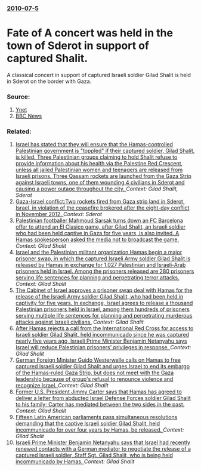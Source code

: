 ### [2010-07-5](/news/2010/07/5/index.md)

# Fate of A concert was held in the town of Sderot in support of captured Shalit. 

A classical concert in support of captured Israeli soldier Gilad Shalit is held in Sderot on the border with Gaza.


### Source:

1. [Ynet](http://www.ynetnews.com/articles/0,7340,L-3915146,00.html)
2. [BBC News](http://news.bbc.co.uk/2/hi/world/middle_east/10506625.stm)

### Related:

1. [ Israel has stated that they will ensure that the Hamas-controlled Palestinian government is "toppled" if their captured soldier, Gilad Shalit, is killed. Three Palestinian groups claiming to hold Shalit refuse to provide information about his health via the Palestine Red Crescent, unless all jailed Palestinian women and teenagers are released from Israeli prisons. Three Qassam rockets are launched from the Gaza Strip against Israeli towns, one of them wounding 4 civilians in Sderot and causing a power outage throughout the city. ](/news/2006/06/26/israel-has-stated-that-they-will-ensure-that-the-hamas-controlled-palestinian-government-is-toppled-if-their-captured-soldier-gilad-shal.md) _Context: Gilad Shalit, Sderot_
2. [Gaza-Israel conflict:Two rockets fired from Gaza strip land in Sderot, Israel, in violation of the ceasefire brokered after the eight-day conflict in November 2012. ](/news/2013/03/21/gazaaisrael-conflict-ptwo-rockets-fired-from-gaza-strip-land-in-sderot-israel-in-violation-of-the-ceasefire-brokered-after-the-eight-day.md) _Context: Sderot_
3. [Palestinian footballer Mahmoud Sarsak turns down an FC Barcelona offer to attend an El Clasico game, after Gilad Shalit, an Israeli soldier who had been held captive in Gaza for five years, is also invited. A Hamas spokesperson asked the media not to broadcast the game. ](/news/2012/10/1/palestinian-footballer-mahmoud-sarsak-turns-down-an-fc-barcelona-offer-to-attend-an-el-cla-sico-game-after-gilad-shalit-an-israeli-soldier.md) _Context: Gilad Shalit_
4. [Israel and the Palestinian militant organization Hamas begin a major prisoner swap, in which the captured Israeli Army soldier Gilad Shalit is released by Hamas in exchange for 1,027 Palestinian and Israeli-Arab prisoners held in Israel. Among the prisoners released are 280 prisoners serving life sentences for planning and perpetrating terror attacks. ](/news/2011/10/18/israel-and-the-palestinian-militant-organization-hamas-begin-a-major-prisoner-swap-in-which-the-captured-israeli-army-soldier-gilad-shalit.md) _Context: Gilad Shalit_
5. [The Cabinet of Israel approves a prisoner swap deal with Hamas for the release of the Israeli Army soldier Gilad Shalit, who had been held in captivity for five years. In exchange, Israel agrees to release a thousand Palestinian prisoners held in Israel, among them hundreds of prisoners serving multiple life sentences for planning and perpetrating murderous attacks against Israeli civilians.](/news/2011/10/11/the-cabinet-of-israel-approves-a-prisoner-swap-deal-with-hamas-for-the-release-of-the-israeli-army-soldier-gilad-shalit-who-had-been-held-i.md) _Context: Gilad Shalit_
6. [After Hamas rejects a call from the International Red Cross for access to  Israeli soldier Gilad Shalit, held incommunicado since he was captured nearly five years ago, Israeli Prime Minister Benjamin Netanyahu says Israel will reduce Palestinian prisoners' privileges in response. ](/news/2011/06/23/after-hamas-rejects-a-call-from-the-international-red-cross-for-access-to-israeli-soldier-gilad-shalit-held-incommunicado-since-he-was-cap.md) _Context: Gilad Shalit_
7. [German Foreign Minister Guido Westerwelle calls on Hamas to free captured Israeli soldier Gilad Shalit and urges Israel to end its embargo of the Hamas-ruled Gaza Strip, but does not meet with the Gaza leadership because of group's refusal to renounce violence and recognize Israel.  ](/news/2010/11/8/german-foreign-minister-guido-westerwelle-calls-on-hamas-to-free-captured-israeli-soldier-gilad-shalit-and-urges-israel-to-end-its-embargo-o.md) _Context: Gilad Shalit_
8. [Former U.S. President Jimmy Carter says that Hamas has agreed to deliver a letter from abducted Israel Defense Forces soldier Gilad Shalit to his family; Carter has mediated between the two sides in the past. ](/news/2010/11/13/former-u-s-president-jimmy-carter-says-that-hamas-has-agreed-to-deliver-a-letter-from-abducted-israel-defense-forces-soldier-gilad-shalit-t.md) _Context: Gilad Shalit_
9. [Fifteen Latin American parliaments pass simultaneous resolutions demanding that the captive Israeli soldier Gilad Shalit, held incommunicado for over four years by Hamas, be released. ](/news/2010/10/24/fifteen-latin-american-parliaments-pass-simultaneous-resolutions-demanding-that-the-captive-israeli-soldier-gilad-shalit-held-incommunicado.md) _Context: Gilad Shalit_
10. [Israeli Prime Minister Benjamin Netanyahu says that Israel had recently renewed contacts with a German mediator to negotiate the release of a captured Israeli soldier, Staff Sgt. Gilad Shalit, who is being held incommunicado by Hamas. ](/news/2010/10/17/israeli-prime-minister-benjamin-netanyahu-says-that-israel-had-recently-renewed-contacts-with-a-german-mediator-to-negotiate-the-release-of.md) _Context: Gilad Shalit_
